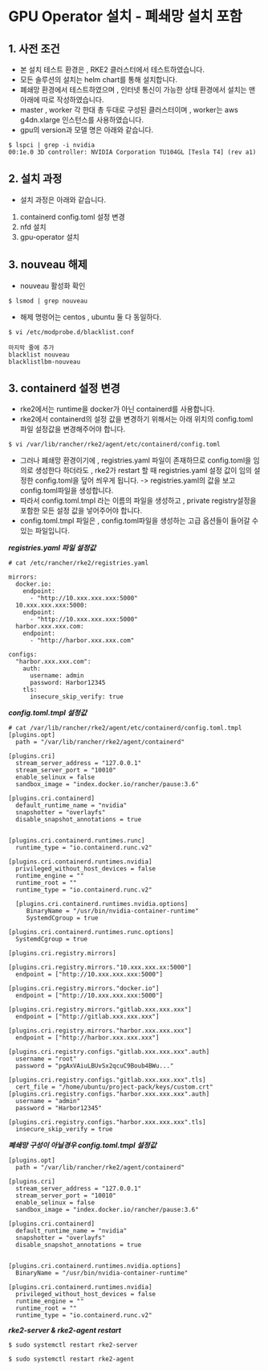 # GPU Operator 설치 - 폐쇄망 설치 포함
## 1. 사전 조건 
- 본 설치 테스트 환경은 , RKE2 클러스터에서 테스트하였습니다.
- 모든 솔루션의 설치는 helm chart를 통해 설치합니다.
- 폐쇄망 환경에서 테스트하였으며 , 인터넷 통신이 가능한 상태 환경에서 설치는 맨 아래에 따로 작성하였습니다.
- master , worker 각 한대 총 두대로 구성된 클러스터이며 , worker는 aws g4dn.xlarge 인스턴스를 사용하였습니다.
- gpu의 version과 모델 명은 아래와 같습니다.
```
$ lspci | grep -i nvidia
00:1e.0 3D controller: NVIDIA Corporation TU104GL [Tesla T4] (rev a1)
```
## 2. 설치 과정
- 설치 과정은 아래와 같습니다.
1. containerd config.toml 설정 변경
2. nfd 설치
3. gpu-operator 설치
## 3. nouveau 해제
- nouveau 활성화 확인
```
$ lsmod | grep nouveau
```
- 해제 명령어는 centos , ubuntu 둘 다 동일하다.
```
$ vi /etc/modprobe.d/blacklist.conf

마지막 줄에 추가
blacklist nouveau
blacklistlbm-nouveau
```
## 3. containerd 설정 변경
- rke2에서는 runtime을 docker가 아닌 containerd를 사용합니다.
- rke2에서 containerd의 설정 값을 변경하기 위해서는 아래 위치의 config.toml 파일 설정값을 변경해주어야 합니다.
```
$ vi /var/lib/rancher/rke2/agent/etc/containerd/config.toml
```
- 그러나 폐쇄망 환경이기에 , registries.yaml 파일이 존재하므로 config.toml을 임의로 생성한다 하더라도 , rke2가 restart 할 때 registries.yaml 설정 값이 임의 설정한 config.toml을 덮어 씌우게 됩니다. -> registries.yaml의 값을 보고 config.toml파일을 생성합니다.
- 따라서 config.toml.tmpl 라는 이름의 파일을 생성하고 , private registry설정을 포함한 모든 설정 값을 넣어주어야 합니다.
- config.toml.tmpl 파일은 , config.toml파일을 생성하는 고급 옵션들이 들어갈 수 있는 파일입니다.

***registries.yaml 파일 설정값***
```
# cat /etc/rancher/rke2/registries.yaml

mirrors:
  docker.io:
    endpoint:
      - "http://10.xxx.xxx.xxx:5000"
  10.xxx.xxx.xxx:5000:
    endpoint:
      - "http://10.xxx.xxx.xxx:5000"
  harbor.xxx.xxx.com:
    endpoint:
      - "http://harbor.xxx.xxx.com"

configs:
  "harbor.xxx.xxx.com":
    auth:
      username: admin
      password: Harbor12345
    tls:
      insecure_skip_verify: true
```
***config.toml.tmpl 설정값***
```
# cat /var/lib/rancher/rke2/agent/etc/containerd/config.toml.tmpl
[plugins.opt]
  path = "/var/lib/rancher/rke2/agent/containerd"

[plugins.cri]
  stream_server_address = "127.0.0.1"
  stream_server_port = "10010"
  enable_selinux = false
  sandbox_image = "index.docker.io/rancher/pause:3.6"

[plugins.cri.containerd]
  default_runtime_name = "nvidia"
  snapshotter = "overlayfs"
  disable_snapshot_annotations = true


[plugins.cri.containerd.runtimes.runc]
  runtime_type = "io.containerd.runc.v2"

[plugins.cri.containerd.runtimes.nvidia]
  privileged_without_host_devices = false
  runtime_engine = ""
  runtime_root = ""
  runtime_type = "io.containerd.runc.v2"

  [plugins.cri.containerd.runtimes.nvidia.options]
     BinaryName = "/usr/bin/nvidia-container-runtime"
     SystemdCgroup = true

[plugins.cri.containerd.runtimes.runc.options]
  SystemdCgroup = true

[plugins.cri.registry.mirrors]

[plugins.cri.registry.mirrors."10.xxx.xxx.xx:5000"]
  endpoint = ["http://10.xxx.xxx.xxx:5000"]

[plugins.cri.registry.mirrors."docker.io"]
  endpoint = ["http://10.xxx.xxx.xxx:5000"]

[plugins.cri.registry.mirrors."gitlab.xxx.xxx.xxx"]
  endpoint = ["http://gitlab.xxx.xxx.xxx"]
  
[plugins.cri.registry.mirrors."harbor.xxx.xxx.xxx"]
  endpoint = ["http://harbor.xxx.xxx.xxx"]

[plugins.cri.registry.configs."gitlab.xxx.xxx.xxx".auth]
  username = "root"
  password = "pgAxVAiuLBUvSx2qcuC9Boub4BWu..."

[plugins.cri.registry.configs."gitlab.xxx.xxx.xxx".tls]
  cert_file = "/home/ubuntu/project-pack/keys/custom.crt"
[plugins.cri.registry.configs."harbor.xxx.xxx.xxx".auth]
  username = "admin"
  password = "Harbor12345"

[plugins.cri.registry.configs."harbor.xxx.xxx.xxx".tls]
  insecure_skip_verify = true
```
***폐쇄망 구성이 아닐경우 config.toml.tmpl 설정값***
```
[plugins.opt]
  path = "/var/lib/rancher/rke2/agent/containerd"

[plugins.cri]
  stream_server_address = "127.0.0.1"
  stream_server_port = "10010"
  enable_selinux = false
  sandbox_image = "index.docker.io/rancher/pause:3.6"

[plugins.cri.containerd]
  default_runtime_name = "nvidia"
  snapshotter = "overlayfs"
  disable_snapshot_annotations = true


[plugins.cri.containerd.runtimes.nvidia.options]
  BinaryName = "/usr/bin/nvidia-container-runtime"

[plugins.cri.containerd.runtimes.nvidia]
  privileged_without_host_devices = false
  runtime_engine = ""
  runtime_root = ""
  runtime_type = "io.containerd.runc.v2"
```

***rke2-server & rke2-agent restart***
```
$ sudo systemctl restart rke2-server

$ sudo systemctl restart rke2-agent
```